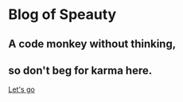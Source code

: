 # Blog of Speauty
## A code monkey without thinking, 
## so don't beg for karma here.


[Let's go](README)